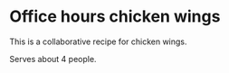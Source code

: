 # Office hours chicken wings

This is a collaborative recipe for chicken wings.

Serves about 4 people. 
